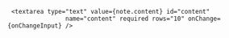      <textarea type="text" value={note.content} id="content"
                    name="content" required rows="10" onChange={onChangeInput} />